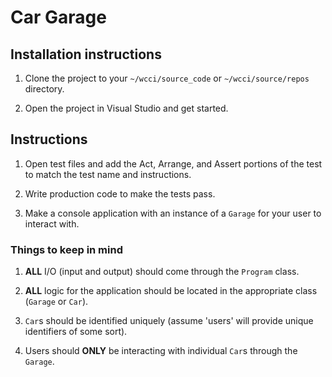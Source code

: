 # Car Garage



## Installation instructions


1. Clone the project to your `~/wcci/source_code` or `~/wcci/source/repos` directory.

1. Open the project in Visual Studio and get started.



## Instructions


1. Open test files and add the Act, Arrange, and Assert portions of the test to match the test name and instructions.

1. Write production code to make the tests pass.

1. Make a console application with an instance of a `Garage` for your user to interact with.



### Things to keep in mind


1. **ALL** I/O (input and output) should come through the `Program` class.

1. **ALL** logic for the application should be located in the appropriate class (`Garage` or `Car`).

1. `Car`s should be identified uniquely (assume 'users' will provide unique identifiers of some sort).

1. Users should **ONLY** be interacting with individual `Car`s through the `Garage`.
